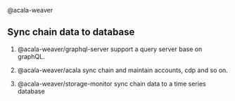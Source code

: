 @acala-weaver

## Sync chain data to database

1. @acala-weaver/graphql-server
    support a query server base on graphQL.

2. @acala-weaver/acala
    sync chain and maintain accounts, cdp and so on.

3. @acala-weaver/storage-monitor
    sync chain data to a time series database